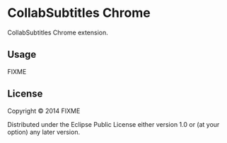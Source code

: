 # CollabSubtitles Chrome

CollabSubtitles Chrome extension.

## Usage

FIXME

## License

Copyright © 2014 FIXME

Distributed under the Eclipse Public License either version 1.0 or (at
your option) any later version.
